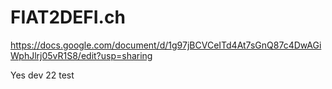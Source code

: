 # FIAT2DEFI.ch

https://docs.google.com/document/d/1g97jBCVCeITd4At7sGnQ87c4DwAGiWphJlrj05vR1S8/edit?usp=sharing

Yes dev 22
test
